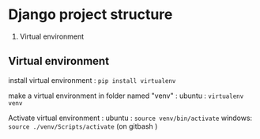 # Django project structure 

1. Virtual environment 


## Virtual environment

install virtual environment : `pip install virtualenv`

make a virtual environment in folder named "venv" :
    ubuntu : `virtualenv venv`

Activate virtual environment :
    ubuntu : `source venv/bin/activate`
    windows: `source ./venv/Scripts/activate` (on gitbash )